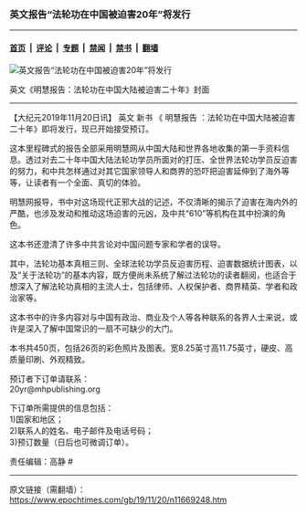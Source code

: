 ### 英文报告“法轮功在中国被迫害20年”将发行

---

#### [首页](../../../..?n11669248) &nbsp;|&nbsp; [评论](../../../../../epoch-comment?n11669248) &nbsp;|&nbsp; [专题](../../../../../epoch-special?n11669248) &nbsp;|&nbsp; [禁闻](../../../../../epoch-news?n11669248) &nbsp;|&nbsp; [禁书](../../../../../books?n11669248) &nbsp;|&nbsp; [翻墙](https://github.com/gfw-breaker/nogfw/blob/master/README.md?n11669248)


<div><img alt="英文报告“法轮功在中国被迫害20年”将发行" class="attachment-djy_600_400 size-djy_600_400 wp-post-image" src="https://i.epochtimes.com/assets/uploads/2019/11/2019-11-20-sample_pages2-1_page_01-ss.jpg"/>
<div class="caption">
 <p>
  英文《明慧报告：法轮功在中国大陆被迫害二十年》封面
 </p>
</div></div><hr/><div class="post_content" id="artbody" itemprop="articleBody">
 <!-- article content begin -->
 <p>
  【大纪元2019年11月20日讯】
  <span class="s3">
   英文
   <ok href="https://www.epochtimes.com/gb/tag/%E6%96%B0%E4%B9%A6.html">
    新书
   </ok>
   《
   <ok href="https://www.epochtimes.com/gb/tag/%E6%98%8E%E6%85%A7%E6%8A%A5%E5%91%8A.html">
    明慧报告
   </ok>
   ：法轮功在中国大陆被迫害二十年》即将发行，现已开始接受预订。
  </span>
 </p>
 <p class="p4">
  <span class="s3">
   这本里程碑式的报告全部采用明慧网从中国大陆和世界各地收集的第一手资料信息。透过对去二十年中国大陆法轮功学员所面对的打压、全世界法轮功学员反迫害的努力，和中共怎样通过对其它国家领导人和商界的恐吓把迫害延伸到了海外等等，让读者有一个全面、真切的体验。
  </span>
 </p>
 <p class="p4">
  <span class="s3">
   明慧网报导，书中对这场现代正邪大战的记述，不仅清晰的揭示了迫害在海内外的严酷，也涉及发动和推动这场迫害的元凶，及中共“610”等机构在其中扮演的角色。
  </span>
 </p>
 <p class="p4">
  <span class="s3">
   这本书还澄清了许多中共言论对中国问题专家和学者的误导。
  </span>
 </p>
 <p class="p4">
  <span class="s3">
   其中，法轮功基本真相三则、全球法轮功学员反迫害历程、迫害数据统计图表，以及“关于法轮功”的基本内容，既方便尚未系统了解过法轮功的读者翻阅，也适合于想深入了解法轮功真相的主流人士，包括律师、人权保护者、商界精英、学者和政治家等。
  </span>
 </p>
 <p class="p4">
  <span class="s3">
   这本书中的许多内容对与中国有政治、商业及个人等各种联系的各界人士来说，或许是深入了解中国常识的一扇不可缺少的大门。
  </span>
 </p>
 <p class="p4">
  本书共450页，包括26页的彩色照片及图表。宽8.25英寸高11.75英寸，硬皮、高质量印刷、外观精致。
 </p>
 <p>
  预订者下订单请联系：
  <br/>
  20yr@mhpublishing.org
 </p>
 <p>
  下订单所需提供的信息包括：
  <br/>
  1)国家和地区；
  <br/>
  2)联系人的姓名、电子邮件及电话号码；
  <br/>
  3)预订数量（日后也可微调订单）。
 </p>
 <p class="p4">
  责任编辑：高静 #
 </p>
 <!-- article content end -->
 <div id="below_article_ad">
 </div>
</div>


---

原文链接（需翻墙）：https://www.epochtimes.com/gb/19/11/20/n11669248.htm